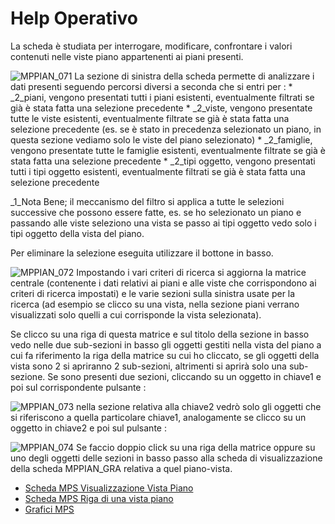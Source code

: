 # Help Operativo
La scheda è studiata per interrogare, modificare, confrontare i valori contenuti nelle viste piano appartenenti ai piani presenti.

![MPPIAN_071](http://doc.smeup.com/immagini/MBDOC_SCH-MPPIAN/MPPIAN_071.png)
La sezione di sinistra della scheda permette di analizzare i dati presenti seguendo percorsi diversi a seconda che si entri per : 
 \* _2_piani, vengono presentati tutti i piani esistenti, eventualmente filtrati se già è stata fatta una selezione precedente
 \* _2_viste, vengono presentate tutte le viste esistenti, eventualmente filtrate se già è stata fatta una selezione precedente (es. se è stato in precedenza selezionato un piano, in questa sezione vediamo solo le viste del piano selezionato)
 \* _2_famiglie, vengono presentate tutte le famiglie esistenti, eventualmente filtrate se già è stata fatta una selezione precedente
 \* _2_tipi oggetto, vengono presentati tutti i tipi oggetto esistenti, eventualmente filtrati se già è stata fatta una selezione precedente

_1_Nota Bene;  il meccanismo del filtro si applica a tutte le selezioni successive che possono essere fatte, es. se ho selezionato un piano e passando alle viste seleziono una vista se passo ai tipi oggetto vedo solo i tipi oggetto della vista del piano.

Per eliminare la selezione eseguita utilizzare il bottone in basso.

![MPPIAN_072](http://doc.smeup.com/immagini/MBDOC_SCH-MPPIAN/MPPIAN_072.png)
Impostando i vari criteri di ricerca si aggiorna la matrice centrale (contenente i dati relativi ai piani e alle viste che corrispondono ai criteri di ricerca impostati) e le varie sezioni sulla sinistra usate per la ricerca (ad esempio se clicco su una vista, nella sezione piani verrano visualizzati solo quelli a cui corrisponde la vista selezionata).

Se clicco su una riga di questa matrice e sul titolo della sezione in basso vedo nelle due sub-sezioni in basso gli oggetti gestiti nella vista del piano a cui fa riferimento la riga della matrice su cui ho cliccato, se gli oggetti della vista sono 2 si apriranno 2 sub-sezioni, altrimenti si aprirà solo una sub-sezione.
Se sono presenti due sezioni, cliccando su un oggetto in chiave1 e poi sul corrispondente pulsante : 

![MPPIAN_073](http://doc.smeup.com/immagini/MBDOC_SCH-MPPIAN/MPPIAN_073.png)
nella sezione relativa alla chiave2 vedrò solo gli oggetti che si riferiscono a quella particolare chiave1, analogamente se clicco su un oggetto in chiave2 e poi sul pulsante : 

![MPPIAN_074](http://doc.smeup.com/immagini/MBDOC_SCH-MPPIAN/MPPIAN_074.png)
Se faccio doppio click su una riga della matrice oppure su uno degli oggetti delle sezioni in basso passo alla scheda di visualizzazione della scheda MPPIAN_GRA relativa a quel piano-vista.

- [Scheda MPS Visualizzazione Vista Piano](Sorgenti/DOC_OPE/MB/SCP_SCH/MPPIAN_VDP)
- [Scheda MPS Riga di una vista piano](Sorgenti/DOC_OPE/MB/SCP_SCH/MPPIAN_RVP)
- [Grafici MPS](Sorgenti/DOC_OPE/MB/SCP_SCH/MPPIAN_GRA)
